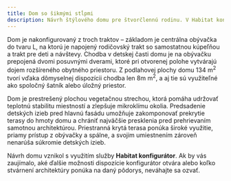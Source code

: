 ```yaml
---
title: Dom so šikmými stĺpmi
description: Návrh štýlového domu pre štvorčlennú rodinu. V Habitat konfigurátore sme skombinovali optimalizovanú centrálnu dispozíciu a luxusné stvárnenie architektúry. Všetky presklenia smerom do záhrady majú nadštandarné rozmery, ktoré nadväzujú na výšku tienenia a prekrytia terasy. Na fasáde je použitá kombinácia tehlového obkladu s bielou omietkou, doplnenou antracitovými rámami okien.
---
```

Dom je nakonfigurovaný z troch traktov – základom je centrálna obývačka do tvaru L, na ktorú je napojený rodičovský trakt so samostatnou kúpeľňou a trakt pre deti a návštevy. Chodba v detskej časti domu je na obývačku prepojená dvomi posuvnými dverami, ktoré pri otvorenej polohe vytvárajú dojem rozšíreného obytného priestoru. Z podlahovej plochy domu 134 m<sup>2</sup> tvorí vďaka dômyselnej dispozícii chodba len 8m m<sup>2</sup>, a aj tie sú využiteľné ako spoločný šatník alebo úložný priestor.

Dom je prestrešený plochou vegetačnou strechou, ktorá pomáha udržovať teplotnú stabilitu miestností a zlepšuje mikroklímu okolia. Predsadenie detských izieb pred hlavnú fasádu umožňuje zakomponovať prekrytie terasy do hmoty domu a chrániť najväčšie presklenia pred prehrievaním samotnou architektúrou. Priestranná krytá terasa ponúka široké využitie, priamy prístup z obývačky a spálne, a svojim umiestnením zároveň nenarúša súkromie detských izieb.

Návrh domu vznikol s využitím služby <strong>Habitat konfigurátor</strong>. Ak by vás zaujímalo, aké ďalšie možnosti dispozície konfigurátor otvára alebo koľko stvárnení architektúry ponúka na daný pôdorys, neváhajte sa ozvať.

   